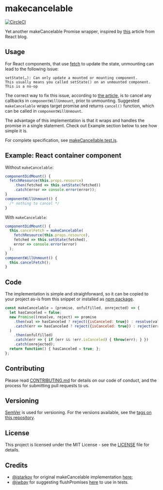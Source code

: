 # makecancelable

[![CircleCI](https://circleci.com/gh/sergeysolovev/makecancelable.svg?style=shield)](https://circleci.com/gh/sergeysolovev/makecancelable)

Yet another makeCancelable Promise wrapper,
inspired by [this](https://facebook.github.io/react/blog/2015/12/16/ismounted-antipattern.html) article from React blog.

## Usage
For React components, that use [fetch](https://developer.mozilla.org/en/docs/Web/API/Fetch_API) to update the state, unmounting can lead to the following issue:
```
setState(…): Can only update a mounted or mounting component.
This usually means you called setState() on an unmounted component. This is a no-op
```
The correct way to fix this issue, according to [the article](https://facebook.github.io/react/blog/2015/12/16/ismounted-antipattern.html), is to cancel any callbacks in `componentWillUnmount`, prior to unmounting.
Suggested `makeCancelable` wraps target promise and returns `cancel()` function, which can be called in `componentWillUnmount`.

The advantage of this implementation is that it wraps and handles the promise in a single statement. Check out Example section below to see how simple it is.

For complete specification, see [makeCancellable.test.js](https://github.com/sergeysolovev/makecancelable/blob/master/src/makeCancelable.test.js).

## Example: React container component
Without `makeCancelable`:
```javascript
componentDidMount() {
  fetchResource(this.props.resource)
    .then(fetched => this.setState(fetched))
    .catch(error => console.error(error));
}
componentWillUnmount() {
  /* nothing to cancel */
}
```
With `makeCancelable`:
```javascript
componentDidMount() {
  this.cancelFetch = makeCancelable(
    fetchResource(this.props.resource),
    fetched => this.setState(fetched),
    error => console.error(error)
  );
}
componentWillUnmount() {
  this.cancelFetch();
}
```

## Code
The implementation is simple and straighforward, so it can be copied to your project as-is from this snippet or installed as [npm package](https://www.npmjs.com/package/makecancelable).
```javascript
const makeCancelable = (promise, onfulfilled, onrejected) => {
  let hasCanceled = false;
  new Promise((resolve, reject) => promise
    .then(val => hasCanceled ? reject({isCanceled: true}) : resolve(val))
    .catch(err => hasCanceled ? reject({isCanceled: true}) : reject(err))
  )
    .then(onfulfilled)
    .catch(err => { if (err && !err.isCanceled) { throw(err); } })
    .catch(onrejected);
  return function() { hasCanceled = true; };
};
```

## Contributing

Please read [CONTRIBUTING.md](CONTRIBUTING.md) for details on our code of conduct, and the process for submitting pull requests to us.

## Versioning

[SemVer](http://semver.org/) is used for versioning. For the versions available, see the [tags on this repository](https://github.com/sergeysolovev/makecancelable/tags).

## License

This project is licensed under the MIT License - see the [LICENSE](LICENSE) file for details.

## Credits
- [@istarkov](https://github.com/istarkov) for original makeCancelable implementation [here](https://github.com/facebook/react/issues/5465#issuecomment-157888325);
- [@jwbay](https://github.com/jwbay) for suggesting flushPromises [here](https://github.com/facebook/jest/issues/2157#issuecomment-279171856) to use in tests.
